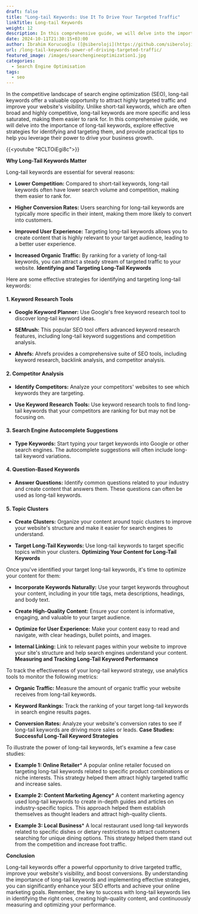 ```yaml
---
draft: false
title: "Long-tail Keywords: Use It To Drive Your Targeted Traffic"
linkTitle: Long-tail Keywords
weight: 12
description: In this comprehensive guide, we will delve into the importance of long-tail keywords, explore effective strategies for identifying and targeting them, and provide practical tips to help you leverage their power to drive your business growth.
date: 2024-10-11T21:30:15+03:00
author: İbrahim Korucuoğlu ([@siberoloji](https://github.com/siberoloji))
url: /long-tail-keywords-power-of-driving-targeted-traffic/
featured_image: /images/searchengineoptimization1.jpg
categories:
  - Search Engine Optimisation
tags:
  - seo
---
```

In the competitive landscape of search engine optimization (SEO), long-tail keywords offer a valuable opportunity to attract highly targeted traffic and improve your website's visibility. Unlike short-tail keywords, which are often broad and highly competitive, long-tail keywords are more specific and less saturated, making them easier to rank for. In this comprehensive guide, we will delve into the importance of long-tail keywords, explore effective strategies for identifying and targeting them, and provide practical tips to help you leverage their power to drive your business growth.

{{<youtube "RCLTOiEgi8c">}}

**Why Long-Tail Keywords Matter**

Long-tail keywords are essential for several reasons:
* **Lower Competition:** Compared to short-tail keywords, long-tail keywords often have lower search volume and competition, making them easier to rank for.

* **Higher Conversion Rates:** Users searching for long-tail keywords are typically more specific in their intent, making them more likely to convert into customers.

* **Improved User Experience:** Targeting long-tail keywords allows you to create content that is highly relevant to your target audience, leading to a better user experience.

* **Increased Organic Traffic:** By ranking for a variety of long-tail keywords, you can attract a steady stream of targeted traffic to your website.
**Identifying and Targeting Long-Tail Keywords**

Here are some effective strategies for identifying and targeting long-tail keywords:
#### **1. Keyword Research Tools**
* **Google Keyword Planner:** Use Google's free keyword research tool to discover long-tail keyword ideas.

* **SEMrush:** This popular SEO tool offers advanced keyword research features, including long-tail keyword suggestions and competition analysis.

* **Ahrefs:** Ahrefs provides a comprehensive suite of SEO tools, including keyword research, backlink analysis, and competitor analysis.

#### **2. Competitor Analysis**
* **Identify Competitors:** Analyze your competitors' websites to see which keywords they are targeting.

* **Use Keyword Research Tools:** Use keyword research tools to find long-tail keywords that your competitors are ranking for but may not be focusing on.

#### **3. Search Engine Autocomplete Suggestions**
* **Type Keywords:** Start typing your target keywords into Google or other search engines. The autocomplete suggestions will often include long-tail keyword variations.

#### **4. Question-Based Keywords**
* **Answer Questions:** Identify common questions related to your industry and create content that answers them. These questions can often be used as long-tail keywords.

#### **5. Topic Clusters**
* **Create Clusters:** Organize your content around topic clusters to improve your website's structure and make it easier for search engines to understand.

* **Target Long-Tail Keywords:** Use long-tail keywords to target specific topics within your clusters.
**Optimizing Your Content for Long-Tail Keywords**

Once you've identified your target long-tail keywords, it's time to optimize your content for them:
* **Incorporate Keywords Naturally:** Use your target keywords throughout your content, including in your title tags, meta descriptions, headings, and body text.

* **Create High-Quality Content:** Ensure your content is informative, engaging, and valuable to your target audience.

* **Optimize for User Experience:** Make your content easy to read and navigate, with clear headings, bullet points, and images.

* **Internal Linking:** Link to relevant pages within your website to improve your site's structure and help search engines understand your content.
**Measuring and Tracking Long-Tail Keyword Performance**

To track the effectiveness of your long-tail keyword strategy, use analytics tools to monitor the following metrics:
* **Organic Traffic:** Measure the amount of organic traffic your website receives from long-tail keywords.

* **Keyword Rankings:** Track the ranking of your target long-tail keywords in search engine results pages.

* **Conversion Rates:** Analyze your website's conversion rates to see if long-tail keywords are driving more sales or leads.
**Case Studies: Successful Long-Tail Keyword Strategies**

To illustrate the power of long-tail keywords, let's examine a few case studies:
* **Example 1: Online Retailer*** A popular online retailer focused on targeting long-tail keywords related to specific product combinations or niche interests. This strategy helped them attract highly targeted traffic and increase sales.

* **Example 2: Content Marketing Agency*** A content marketing agency used long-tail keywords to create in-depth guides and articles on industry-specific topics. This approach helped them establish themselves as thought leaders and attract high-quality clients.

* **Example 3: Local Business*** A local restaurant used long-tail keywords related to specific dishes or dietary restrictions to attract customers searching for unique dining options. This strategy helped them stand out from the competition and increase foot traffic.

**Conclusion**

Long-tail keywords offer a powerful opportunity to drive targeted traffic, improve your website's visibility, and boost conversions. By understanding the importance of long-tail keywords and implementing effective strategies, you can significantly enhance your SEO efforts and achieve your online marketing goals. Remember, the key to success with long-tail keywords lies in identifying the right ones, creating high-quality content, and continuously measuring and optimizing your performance.
